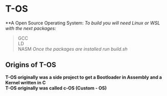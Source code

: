# T-OS
**A Open Source Operating System:
*To build you will need Linux or WSL with the next packages:*
>GCC <br />
>LD <br />
>NASM
*Once the packages are installed run build.sh*

## Origins of T-OS
**T-OS originally was a side project to get a Bootloader in Assembly and a Kernel written in C** <br />
**T-OS originally was called c-OS (Custom - OS)**
